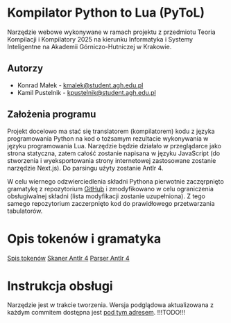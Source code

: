 # Kompilator Python to Lua (PyToL)
Narzędzie webowe wykonywane w ramach projektu z przedmiotu Teoria Kompilacji i Kompilatory 2025 na kierunku Informatyka i Systemy Inteligentne na Akademii Górniczo-Hutniczej w Krakowie.

## Autorzy
- Konrad Małek - kmalek@student.agh.edu.pl
- Kamil Pustelnik - kpustelnik@student.agh.edu.pl

## Założenia programu
Projekt docelowo ma stać się translatorem (kompilatorem) kodu z języka programowania Python na kod o tożsamym rezultacie wykonywania w języku programowania Lua. Narzędzie będzie działało w przeglądarce jako strona statyczna, zatem całość zostanie napisana w języku JavaScript (do stworzenia i wyeksportowania strony internetowej zastosowane zostanie narzędzie Next.js). Do parsingu użyty zostanie Antlr 4.

W celu wiernego odzwierciedlenia składni Pythona pierwotnie zaczęrpnięto gramatykę z repozytorium [GitHub](https://github.com/antlr/grammars-v4/tree/master/python/python3_13) i zmodyfikowano w celu ograniczenia obsługiwalnej składni (lista modyfikacji zostanie uzupełniona). Z tego samego repozytorium zaczerpnięto kod do prawidłowego przetwarzania tabulatorów.

# Opis tokenów i gramatyka
[Spis tokenów](webapp/antlr/full/PythonLexer.tokens)
[Skaner Antlr 4](webapp/antlr/full/PythonLexer.g4)
[Parser Antlr 4](webapp/antlr/full/PythonParser.g4)

# Instrukcja obsługi
Narzędzie jest w trakcie tworzenia. Wersja podglądowa aktualizowana z każdym commitem dostępna jest [pod tym adresem](https://malekkonrad.github.io/tkik-project/).
!!!TODO!!!
